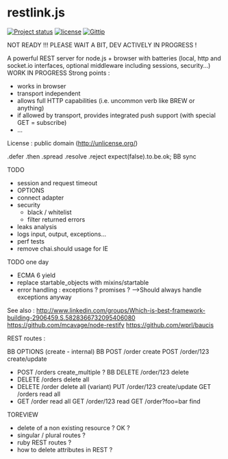 restlink.js
===========

[![Project status](http://img.shields.io/badge/project_status-highly_experimental-red.png)](http://offirmo.net/classifying-open-source-projects-status/)
[![license](http://img.shields.io/badge/license-public_domain-brightgreen.png)](http://unlicense.org/)
[![Gittip](http://img.shields.io/gittip/Offirmo.png)](https://www.gittip.com/Offirmo/)

NOT READY !!! PLEASE WAIT A BIT, DEV ACTIVELY IN PROGRESS !

A powerful REST server for node.js + browser with batteries (local, http and socket.io interfaces, optional middleware including sessions, security...) WORK IN PROGRESS
Strong points :
- works in browser
- transport independent
- allows full HTTP capabilities (i.e. uncommon verb like BREW or anything)
- if allowed by transport, provides integrated push support (with special GET = subscribe)
- ...

License : public domain (http://unlicense.org/)

.defer
.then
.spread
.resolve
.reject
expect(false).to.be.ok;
BB sync

TODO
- session and request timeout
- OPTIONS
- connect adapter
- security
  - black / whitelist
  - filter returned errors
- leaks analysis
- logs input, output, exceptions...
- perf tests
- remove chai.should usage for IE

TODO one day
- ECMA 6 yield
- replace startable_objects with mixins/startable
- error handling : exceptions ? promises ? -->Should always handle exceptions anyway

See also :
http://www.linkedin.com/groups/Which-is-best-framework-building-2906459.S.5828366732095406080
https://github.com/mcavage/node-restify
https://github.com/wprl/baucis

REST routes :

  BB OPTIONS              (create - internal)
  BB POST /order          create
     POST /order/123      create/update
*    POST /orders         create_multiple ?
  BB DELETE /order/123    delete
*    DELETE /orders       delete all
*    DELETE /order        delete all (variant)
     PUT /order/123       create/update
     GET /orders          read all
*    GET /order           read all
     GET /order/123       read
     GET /order?foo=bar   find


TOREVIEW
- delete of a non existing resource ? OK ?
- singular / plural routes ?
- ruby REST routes ?
- how to delete attributes in REST ?
